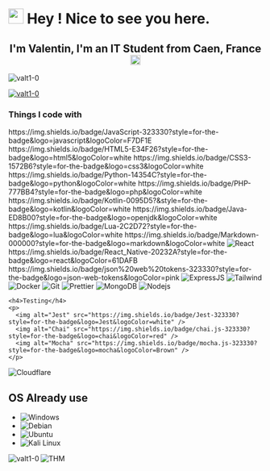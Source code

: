 <h1><img src="https://media0.giphy.com/media/jpbnoe3UIa8TU8LM13/200w.webp?cid=ecf05e47d8cfaagmmar1dfiwjx5wd49llzyezwbeditfzyau&rid=200w.webp&ct=g" width="30"/> Hey ! Nice to see you here.</h1>

<h2 align="center">I'm Valentin, I'm an IT Student from Caen, France <img src="https://cdn-icons-png.flaticon.com/512/197/197560.png" width="20"/></h2>



<p align="left"> <img src="https://komarev.com/ghpvc/?username=valt1-0&label=Profile%20views&color=0e75b6&style=flat" alt="valt1-0" /> </p>

<p align="left"> <a href="https://github.com/ryo-ma/github-profile-trophy"><img src="https://github-profile-trophy.vercel.app/?username=valt1-0" alt="valt1-0" /></a> 


<h3>Things I code with</h3>
<p>
  https://img.shields.io/badge/JavaScript-323330?style=for-the-badge&logo=javascript&logoColor=F7DF1E
  https://img.shields.io/badge/HTML5-E34F26?style=for-the-badge&logo=html5&logoColor=white
  https://img.shields.io/badge/CSS3-1572B6?style=for-the-badge&logo=css3&logoColor=white
  https://img.shields.io/badge/Python-14354C?style=for-the-badge&logo=python&logoColor=white
  https://img.shields.io/badge/PHP-777BB4?style=for-the-badge&logo=php&logoColor=white
  https://img.shields.io/badge/Kotlin-0095D5?&style=for-the-badge&logo=kotlin&logoColor=white
  	https://img.shields.io/badge/Java-ED8B00?style=for-the-badge&logo=openjdk&logoColor=white
  	https://img.shields.io/badge/Lua-2C2D72?style=for-the-badge&logo=lua&logoColor=white
  	https://img.shields.io/badge/Markdown-000000?style=for-the-badge&logo=markdown&logoColor=white
  <img alt="React" src="https://img.shields.io/badge/React-20232A?style=flat-square&logo=react&logoColor=61DAFB" />
  https://img.shields.io/badge/React_Native-20232A?style=for-the-badge&logo=react&logoColor=61DAFB
  https://img.shields.io/badge/json%20web%20tokens-323330?style=for-the-badge&logo=json-web-tokens&logoColor=pink
  <img alt="ExpressJS" src="https://img.shields.io/badge/Express.js-404D59?style=flat-square"/>
  <img alt="Tailwind" src="https://img.shields.io/badge/Tailwind_CSS-38B2AC?style=flat-square&logo=tailwind-css&logoColor=white" /> 
  <img alt="Docker" src="https://img.shields.io/badge/-Docker-46a2f1?style=flat-square&logo=docker&logoColor=white" />
  <img alt="Git" src="https://img.shields.io/badge/-Git-F05032?style=flat-square&logo=git&logoColor=white" />
  <img alt="Prettier" src="https://img.shields.io/badge/-Prettier-F7B93E?style=flat-square&logo=prettier&logoColor=white" />
  <img alt="MongoDB" src="https://img.shields.io/badge/-MongoDB-13aa52?style=flat-square&logo=mongodb&logoColor=white" />
  <img alt="Nodejs" src="https://img.shields.io/badge/-Nodejs-43853d?style=flat-square&logo=Node.js&logoColor=white" />

    <h4>Testing</h4>
    <p>
      <img alt="Jest" src="https://img.shields.io/badge/Jest-323330?style=for-the-badge&logo=Jest&logoColor=white" />
      <img alt="Chai" src="https://img.shields.io/badge/chai.js-323330?style=for-the-badge&logo=chai&logoColor=red" />
      <img alt="Mocha" src="https://img.shields.io/badge/mocha.js-323330?style=for-the-badge&logo=mocha&logoColor=Brown" />
    </p>
</p>

<p>
  <img alt ="Cloudflare" src="https://img.shields.io/badge/Cloudflare-F38020?style=for-the-badge&logo=Cloudflare&logoColor=white"/>
</p>

<h2>OS Already use</h2>
<p>
  <ul>
    <li><img alt="Windows" src="https://img.shields.io/badge/Windows-0078D6?style=flat-square&logo=windows&logoColor=white"/></li>
    <li><img alt="Debian" src="https://img.shields.io/badge/Debian-A81D33?style=flat-square&logo=debian&logoColor=white" /></li>
    <li><img alt="Ubuntu" src="https://img.shields.io/badge/Ubuntu-E95420?style=flat-square&logo=ubuntu&logoColor=white" /></li>
    <li><img alt="Kali Linux" src="https://img.shields.io/badge/Kali_Linux-557C94?style=for-the-badge&logo=kali-linux&logoColor=white" /></li>
  </ul>
</p>

<p><img align="left" src="https://github-readme-stats.vercel.app/api/top-langs?username=valt1-0&show_icons=true&locale=en&layout=compact" alt="valt1-0" /></p>

![THM](https://tryhackme-badges.s3.amazonaws.com/Valt.png)
